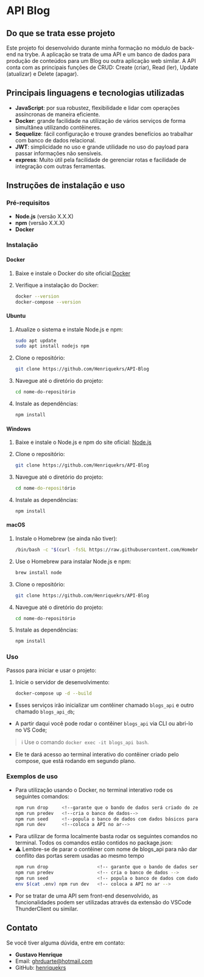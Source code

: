 # API Blog

## Do que se trata esse projeto

Este projeto foi desenvolvido durante minha formação no módulo de back-end na trybe. A aplicação se trata de uma API e um banco de dados para produção de conteúdos para um Blog ou outra aplicação web similar. A API conta com as principais funções de CRUD: Create (criar), Read (ler), Update (atualizar) e Delete (apagar).

## Principais linguagens e tecnologias utilizadas

- **JavaScript**: por sua robustez, flexibilidade e lidar com operações assíncronas de maneira eficiente.
- **Docker**: grande facilidade na utilização de vários serviços de forma simultânea utilizando contêineres.
- **Sequelize**: fácil configuração e trouxe grandes benefícios ao trabalhar com banco de dados relacional.
- **JWT**: simplicidade no uso e grande utilidade no uso do payload para passar informações não sensíveis.
- **express**: Muito útil pela facilidade de gerenciar rotas e facilidade de integração com outras ferramentas.

## Instruções de instalação e uso

### Pré-requisitos

- **Node.js** (versão X.X.X)
- **npm** (versão X.X.X)
- **Docker**

### Instalação

#### Docker

1. Baixe e instale o Docker do site oficial:[Docker](https://www.docker.com/get-started/)

2. Verifique a instalação do Docker:
   ```bash
   docker --version
   docker-compose --version
   ```

#### Ubuntu

1. Atualize o sistema e instale Node.js e npm:

   ```bash
   sudo apt update
   sudo apt install nodejs npm
   ```

2. Clone o repositório:

   ```bash
   git clone https://github.com/Henriquekrs/API-Blog
   ```

3. Navegue até o diretório do projeto:

   ```bash
   cd nome-do-repositório
   ```

4. Instale as dependências:
   ```bash
   npm install
   ```

#### Windows

1. Baixe e instale o Node.js e npm do site oficial: [Node.js](https://nodejs.org/)

2. Clone o repositório:

   ```bash
   git clone https://github.com/Henriquekrs/API-Blog
   ```

3. Navegue até o diretório do projeto:

   ```cmd
   cd nome-do-repositório
   ```

4. Instale as dependências:
   ```cmd
   npm install
   ```

#### macOS

1. Instale o Homebrew (se ainda não tiver):

   ```bash
   /bin/bash -c "$(curl -fsSL https://raw.githubusercontent.com/Homebrew/install/HEAD/install.sh)"
   ```

2. Use o Homebrew para instalar Node.js e npm:

   ```bash
   brew install node
   ```

3. Clone o repositório:

   ```bash
   git clone https://github.com/Henriquekrs/API-Blog
   ```

4. Navegue até o diretório do projeto:

   ```bash
   cd nome-do-repositório
   ```

5. Instale as dependências:
   ```bash
   npm install
   ```

### Uso

Passos para iniciar e usar o projeto:

1. Inicie o servidor de desenvolvimento:
   ```bash
   docker-compose up -d --build
   ```

- Esses serviços irão inicializar um contêiner chamado `blogs_api` e outro chamado `blogs_api_db`;

- A partir daqui você pode rodar o contêiner `blogs_api` via CLI ou abri-lo no VS Code;

> :information_source: Use o comando `docker exec -it blogs_api bash`.

- Ele te dará acesso ao terminal interativo do contêiner criado pelo compose, que está rodando em segundo plano.

### Exemplos de uso

- Para utilização usando o Docker, no terminal interativo rode os seguintes comandos:
  ```bash
  npm run drop     <!--garante que o bando de dados será criado do zero-->
  npm run predev   <!--cria o banco de dados-->
  npm run seed     <!--popula o banco de dados com dados básicos para demonstração-->
  npm run dev      <!--coloca a API no ar-->
  ```
- Para utilizar de forma localmente basta rodar os seguintes comandos no terminal. Todos os comandos estão contidos no package.json:
- ⚠️ Lembre-se de parar o contêiner com nome de blogs_api para não dar conflito das portas serem usadas ao mesmo tempo
  ```bash
  npm run drop                  <!-- garante que o bando de dados será criado do zero -->
  npm run predev                <!-- cria o banco de dados -->
  npm run seed                  <!-- popula o banco de dados com dados básicos para demonstração -->
  env $(cat .env) npm run dev   <!-- coloca a API no ar -->
  ```
- Por se tratar de uma API sem front-end desenvolvido, as funcionalidades podem ser utilizadas através da extensão do VSCode ThunderClient ou similar.

## Contato

Se você tiver alguma dúvida, entre em contato:

- **Gustavo Henrique**
- Email: [ghrduarte@hotmail.com](mailto:ghrduarte@hotmail.com)
- GitHub: [henriquekrs](https://github.com/Henriquekrs)
